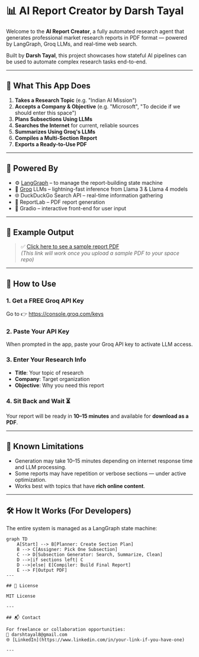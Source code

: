 # 📊 AI Report Creator by Darsh Tayal

Welcome to the **AI Report Creator**, a fully automated research agent that generates professional market research reports in PDF format — powered by LangGraph, Groq LLMs, and real-time web search.

Built by **Darsh Tayal**, this project showcases how stateful AI pipelines can be used to automate complex research tasks end-to-end.

---

## 🚀 What This App Does

1. **Takes a Research Topic** (e.g. "Indian AI Mission")
2. **Accepts a Company & Objective** (e.g. "Microsoft", "To decide if we should enter this space")
3. **Plans Subsections Using LLMs**
4. **Searches the Internet** for current, reliable sources
5. **Summarizes Using Groq's LLMs**
6. **Compiles a Multi-Section Report**
7. **Exports a Ready-to-Use PDF**

---

## 🧠 Powered By

- ⚙️ [LangGraph](https://github.com/langchain-ai/langgraph) – to manage the report-building state machine
- 🧠 [Groq](https://groq.com/) LLMs – lightning-fast inference from Llama 3 & Llama 4 models
- 🌐 DuckDuckGo Search API – real-time information gathering
- 🧾 ReportLab – PDF report generation
- 🤖 Gradio – interactive front-end for user input

---

## 📎 Example Output

> ✅ [Click here to see a sample report PDF](https://huggingface.co/spaces/Darsh1234Tayal/AI_Report_Creator_by_Darsh_Tayal/blob/main/sample_output.pdf)  
> *(This link will work once you upload a sample PDF to your space repo)*

---

## 🔐 How to Use

### 1. Get a FREE Groq API Key  
Go to 👉 https://console.groq.com/keys

### 2. Paste Your API Key  
When prompted in the app, paste your Groq API key to activate LLM access.

### 3. Enter Your Research Info  
- **Title**: Your topic of research  
- **Company**: Target organization  
- **Objective**: Why you need this report

### 4. Sit Back and Wait ⏳  
Your report will be ready in **10–15 minutes** and available for **download as a PDF**.

---

## 📌 Known Limitations

- Generation may take 10–15 minutes depending on internet response time and LLM processing.
- Some reports may have repetition or verbose sections — under active optimization.
- Works best with topics that have **rich online content**.

---

## 🛠️ How It Works (For Developers)

The entire system is managed as a LangGraph state machine:

```mermaid
graph TD
    A[Start] --> B[Planner: Create Section Plan]
    B --> C[Assigner: Pick One Subsection]
    C --> D[Subsection Generator: Search, Summarize, Clean]
    D -->|if sections left| C
    D -->|else| E[Compiler: Build Final Report]
    E --> F[Output PDF]
---

## 📜 License

MIT License

---

## 📬 Contact

For freelance or collaboration opportunities:  
📧 darshtayal8@gmail.com  
🌐 [LinkedIn](https://www.linkedin.com/in/your-link-if-you-have-one)

---


